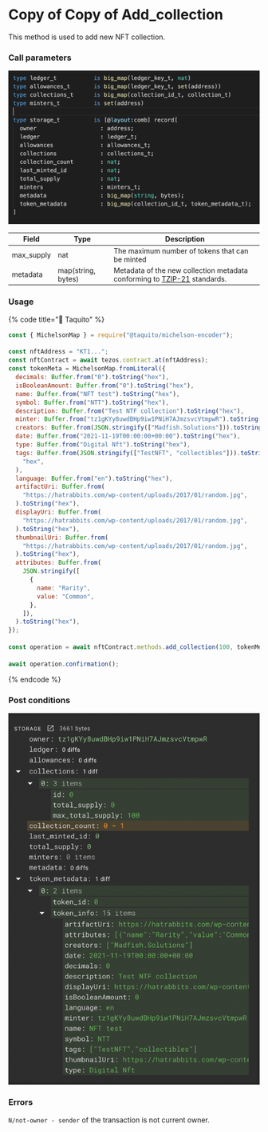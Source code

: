 # Copy of Copy of Add\_collection

This method is used to add new NFT collection.

### Call parameters&#x20;

![](<../../../../../.gitbook/assets/image (4).png>)

| Field       | Type               | Description                                                                                                                |
| ----------- | ------------------ | -------------------------------------------------------------------------------------------------------------------------- |
| max\_supply | nat                | The maximum number of tokens that can be minted                                                                            |
| metadata    | map(string, bytes) | Metadata of the new collection  metadata conforming to [TZIP-21](https://tzip.tezosagora.org/proposal/tzip-21/) standards. |

### Usage

{% code title="🌮 Taquito" %}
```javascript
const { MichelsonMap } = require("@taquito/michelson-encoder");

const nftAddress = "KT1...";
const nftContract = await tezos.contract.at(nftAddress);
const tokenMeta = MichelsonMap.fromLiteral({
  decimals: Buffer.from("0").toString("hex"),
  isBooleanAmount: Buffer.from("0").toString("hex"),
  name: Buffer.from("NFT test").toString("hex"),
  symbol: Buffer.from("NTT").toString("hex"),
  description: Buffer.from("Test NTF collection").toString("hex"),
  minter: Buffer.from("tz1gKYy8uwdBHp9iw1PNiH7AJmzsvcVtmpwR").toString("hex"),
  creators: Buffer.from(JSON.stringify(["Madfish.Solutions"])).toString("hex"),
  date: Buffer.from("2021-11-19T00:00:00+00:00").toString("hex"),
  type: Buffer.from("Digital Nft").toString("hex"),
  tags: Buffer.from(JSON.stringify(["TestNFT", "collectibles"])).toString(
    "hex",
  ),
  language: Buffer.from("en").toString("hex"),
  artifactUri: Buffer.from(
    "https://hatrabbits.com/wp-content/uploads/2017/01/random.jpg",
  ).toString("hex"),
  displayUri: Buffer.from(
    "https://hatrabbits.com/wp-content/uploads/2017/01/random.jpg",
  ).toString("hex"),
  thumbnailUri: Buffer.from(
    "https://hatrabbits.com/wp-content/uploads/2017/01/random.jpg",
  ).toString("hex"),
  attributes: Buffer.from(
    JSON.stringify([
      {
        name: "Rarity",
        value: "Сommon",
      },
    ]),
  ).toString("hex"),
});

const operation = await nftContract.methods.add_collection(100, tokenMeta).send();

await operation.confirmation();
```
{% endcode %}

### Post conditions&#x20;

![](<../../../../../.gitbook/assets/image (9) (1).png>)

### Errors

`N/not-owner - sender` of the transaction is not current owner.
